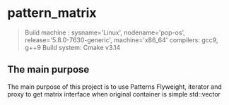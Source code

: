# pattern_matrix
> Build machine : sysname='Linux', nodename='pop-os', release='5.8.0-7630-generic', machine='x86_64'
> compilers: gcc9, g++9
> Build system: Cmake v3.14

## The main purpose
The main purpose of this project is to use Patterns Flyweight, iterator and proxy to get matrix interface when original container is simple std::vector<T>